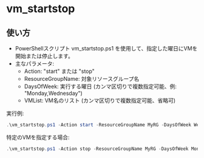 # vm_startstop

## 使い方

- PowerShellスクリプト vm_startstop.ps1 を使用して、指定した曜日にVMを開始または停止します。
- 主なパラメータ:
  - Action: "start" または "stop"
  - ResourceGroupName: 対象リソースグループ名
  - DaysOfWeek: 実行する曜日 (カンマ区切りで複数指定可能、例: "Monday,Wednesday")
  - VMList: VM名のリスト (カンマ区切りで複数指定可能、省略可)

実行例:

```powershell
.\vm_startstop.ps1 -Action start -ResourceGroupName MyRG -DaysOfWeek Wednesday
```

特定のVMを指定する場合:

```powershell
.\vm_startstop.ps1 -Action stop -ResourceGroupName MyRG -DaysOfWeek Monday,Friday -VMList VM1,VM2
```
